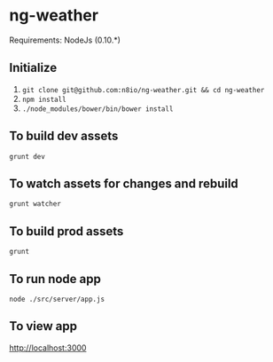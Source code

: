 # ng-weather

Requirements:
  NodeJs (0.10.*)

## Initialize
1. `git clone git@github.com:n8io/ng-weather.git && cd ng-weather`
2. `npm install`
3. `./node_modules/bower/bin/bower install`

## To build dev assets
`grunt dev`

## To watch assets for changes and rebuild
`grunt watcher`

## To build prod assets
`grunt`

## To run node app
`node ./src/server/app.js`

## To view app
[http://localhost:3000](http://localhost:3000)
